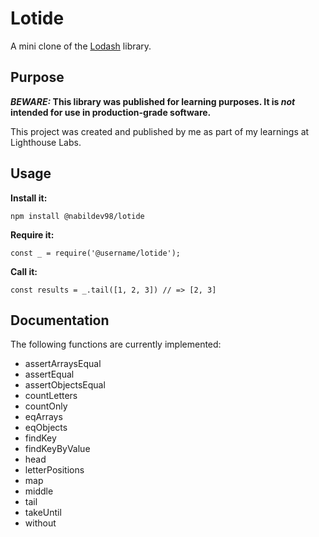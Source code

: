 # Lotide

A mini clone of the [Lodash](https://lodash.com) library.

## Purpose

**_BEWARE:_ This library was published for learning purposes. It is _not_ intended for use in production-grade software.**

This project was created and published by me as part of my learnings at Lighthouse Labs.

## Usage

**Install it:**

`npm install @nabildev98/lotide`

**Require it:**

`const _ = require('@username/lotide');`

**Call it:**

`const results = _.tail([1, 2, 3]) // => [2, 3]`

## Documentation

The following functions are currently implemented:

- assertArraysEqual
- assertEqual
- assertObjectsEqual
- countLetters
- countOnly
- eqArrays
- eqObjects
- findKey
- findKeyByValue
- head
- letterPositions
- map
- middle
- tail
- takeUntil
- without
